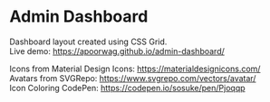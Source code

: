 # Admin Dashboard  

Dashboard layout created using CSS Grid.  
Live demo: https://apoorwag.github.io/admin-dashboard/  

Icons from Material Design Icons: https://materialdesignicons.com/  
Avatars from SVGRepo: https://www.svgrepo.com/vectors/avatar/  
Icon Coloring CodePen: https://codepen.io/sosuke/pen/Pjoqqp  
